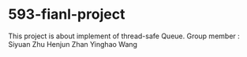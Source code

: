 # 593-fianl-project
This project is about implement of thread-safe Queue.
Group member : Siyuan Zhu   Henjun Zhan    Yinghao Wang
